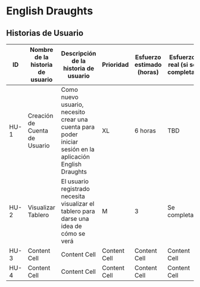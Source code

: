 # English Draughts
## Historias de Usuario 
| ID  | Nombre de la historia de usuario | Descripción de la historia de usuario | Prioridad | Esfuerzo estimado (horas) | Esfuerzo real (si se completa) | Estado (completado, pendiente, en curso) |   
| ------------- | ------------- | ------------- | ------------- | ------------- | ------------- | ------------- |
| HU-1  | Creación de Cuenta de Usuario  | Como nuevo usuario, necesito crear una cuenta para poder iniciar sesión en la aplicación English Draughts  | XL  | 6 horas  | TBD | pendiente | 
| HU-2  | Visualizar Tablero  | El usuario registrado necesita visualizar el tablero para darse una idea de cómo se verá  | M  | 3  | Se completa  | En curso  | 
| HU-3  | Content Cell  | Content Cell  |Content Cell  |Content Cell  |Content Cell  |Content Cell  | 
| HU-4  | Content Cell  | Content Cell  |Content Cell  |Content Cell  |Content Cell  |Content Cell  | 
